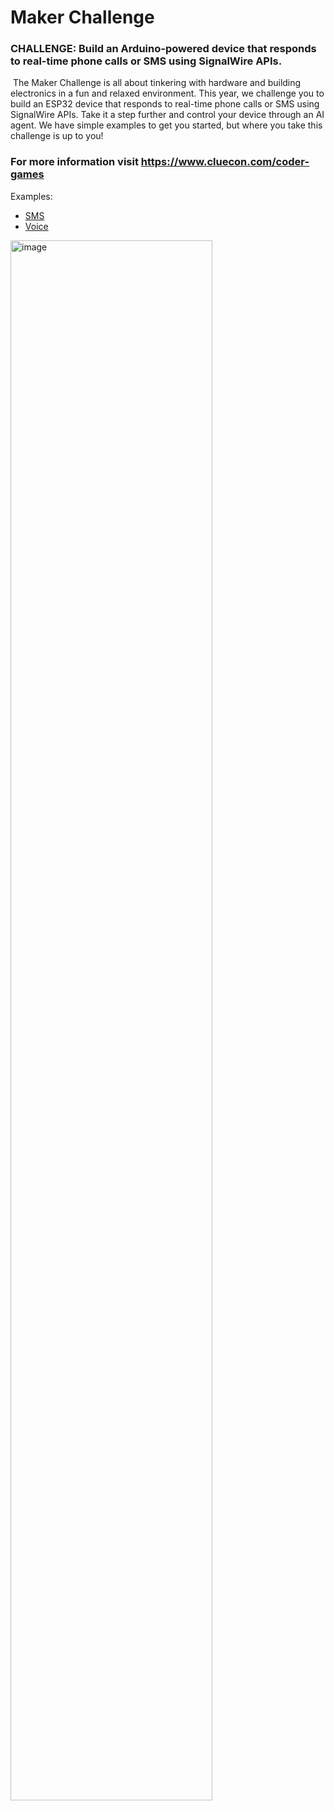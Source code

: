 # Maker Challenge


### CHALLENGE: Build an Arduino-powered device that responds to real-time phone calls or SMS using SignalWire APIs.
‍
The Maker Challenge is all about tinkering with hardware and building electronics in a fun and relaxed environment. This year, we challenge you to build an ESP32 device that responds to real-time phone calls or SMS using SignalWire APIs. Take it a step further and control your device through an AI agent. We have simple examples to get you started, but where you take this challenge is up to you! 

### For more information visit https://www.cluecon.com/coder-games

Examples:

- [SMS](https://github.com/signalwire/ClueCon_Coder_Games/tree/main/2025/SignalWire_Maker_Challenge/sms) 
- [Voice](https://github.com/signalwire/ClueCon_Coder_Games/tree/main/2025/SignalWire_Maker_Challenge/voice) 

<img src="https://github.com/user-attachments/assets/4f8f017c-0dcb-4dd5-9703-8f971c6c5930" alt="image" width="80%" />
